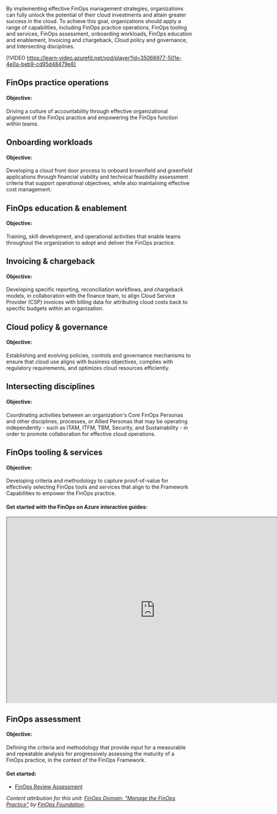 By implementing effective FinOps management strategies, organizations can fully unlock the potential of their cloud investments and attain greater success in the cloud. To achieve this goal, organizations should apply a range of capabilities, including FinOps practice operations, FinOps tooling and services, FinOps assessment, onboarding workloads, FinOps education and enablement, Invoicing and chargeback, Cloud policy and governance, and Intersecting disciplines.

[!VIDEO https://learn-video.azurefd.net/vod/player?id=35066977-501e-4e0a-beb9-cd95d48479e8]

## FinOps practice operations

#### Objective:

Driving a culture of accountability through effective organizational alignment of the FinOps practice and empowering the FinOps function within teams. 

## Onboarding workloads

#### Objective:

Developing a cloud front door process to onboard brownfield and greenfield applications through financial viability and technical feasibility assessment criteria that support operational objectives, while also maintaining effective cost management.

## FinOps education & enablement

#### Objective:

Training, skill development, and operational activities that enable teams throughout the organization to adopt and deliver the FinOps practice.

## Invoicing & chargeback

#### Objective:

Developing specific reporting, reconciliation workflows, and chargeback models, in collaboration with the finance team, to align Cloud Service Provider (CSP) invoices with billing data for attributing cloud costs back to specific budgets within an organization.

## Cloud policy & governance

#### Objective:

Establishing and evolving policies, controls and governance mechanisms to ensure that cloud use aligns with business objectives, complies with regulatory requirements, and optimizes cloud resources efficiently.

## Intersecting disciplines

#### Objective:

Coordinating activities between an organization's Core FinOps Personas and other disciplines, processes, or Allied Personas that may be operating independently - such as ITAM, ITFM, TBM, Security, and Sustainability - in order to promote collaboration for effective cloud operations.

## FinOps tooling & services

#### Objective:

Developing criteria and methodology to capture proof-of-value for effectively selecting FinOps tools and services that align to the Framework Capabilities to empower the FinOps practice.

#### Get started with the FinOps on Azure interactive guides:

<iframe title="FinOps on Azure interactive guides (approximately 1 hour, 15 minutes)." src="https://mslearn.cloudguides.com/guides/FinOps%20on%20Azure" width="800" height="500"></iframe>

## FinOps assessment

#### Objective:

Defining the criteria and methodology that provide input for a measurable and repeatable analysis for progressively assessing the maturity of a FinOps practice, in the context of the FinOps Framework.

#### Get started:

- [FinOps Review Assessment](/assessments/ad1c0f6b-396b-44a4-924b-7a4c778a13d3/)

_Content attribution for this unit: [FinOps Domain: "Manage the FinOps Practice"](https://www.finops.org/framework/domains/manage-finops-practice/) by [FinOps Foundation](https://www.finops.org/)_.
